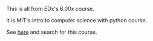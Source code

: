 This is all from EDx's 6.00x course.

It is MIT's intro to computer science with python course.

See [here](https://www.edx.org/) and search for this course.





